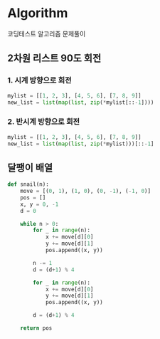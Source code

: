 # Algorithm

코딩테스트 알고리즘 문제풀이

## 2차원 리스트 90도 회전

### 1. 시계 방향으로 회전

```python
mylist = [[1, 2, 3], [4, 5, 6], [7, 8, 9]]
new_list = list(map(list, zip(*mylist[::-1])))
```

### 2. 반시계 방향으로 회전

```python
mylist = [[1, 2, 3], [4, 5, 6], [7, 8, 9]]
new_list = list(map(list, zip(*mylist)))[::-1]
```

## 달팽이 배열

```python
def snail(n):
    move = [(0, 1), (1, 0), (0, -1), (-1, 0)]
    pos = []
    x, y = 0, -1
    d = 0

    while n > 0:
        for _ in range(n):
            x += move[d][0]
            y += move[d][1]
            pos.append((x, y))

        n -= 1
        d = (d+1) % 4

        for _ in range(n):
            x += move[d][0]
            y += move[d][1]
            pos.append((x, y))

        d = (d+1) % 4

    return pos
```
